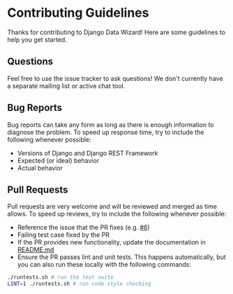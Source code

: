 # Contributing Guidelines

Thanks for contributing to Django Data Wizard!  Here are some guidelines to help you get started.

## Questions

Feel free to use the issue tracker to ask questions!  We don't currently have a separate mailing list or active chat tool.

## Bug Reports

Bug reports can take any form as long as there is enough information to diagnose the problem.  To speed up response time, try to include the following whenever possible:
 * Versions of Django and Django REST Framework
 * Expected (or ideal) behavior
 * Actual behavior

## Pull Requests

Pull requests are very welcome and will be reviewed and merged as time allows.  To speed up reviews, try to include the following whenever possible:
 * Reference the issue that the PR fixes (e.g. [#6](https://github.com/wq/django-data-wizard/issues/6))
 * Failing test case fixed by the PR
 * If the PR provides new functionality, update the documentation in [README.md](https://github.com/wq/django-data-wizard/blob/master/README.md)
 * Ensure the PR passes lint and unit tests.  This happens automatically, but you can also run these locally with the following commands:
 
```bash 
./runtests.sh # run the test suite
LINT=1 ./runtests.sh # run code style checking
